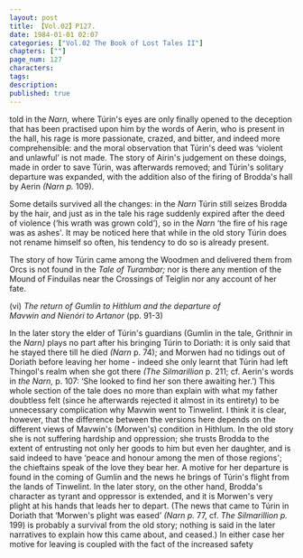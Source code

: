 ```yaml
---
layout: post
title: 【Vol.02】P127.
date: 1984-01-01 02:07
categories: ["Vol.02 The Book of Lost Tales II"]
chapters: [""]
page_num: 127
characters: 
tags: 
description: 
published: true
---
```


<p style="text-indent: 0;">
told in the <I>Narn,</I> where Túrin's eyes are only finally opened to the deception that has been practised upon him by the words of Aerin, who is present in the hall, his rage is more passionate, crazed, and bitter, and indeed more comprehensible: and the moral observation that Túrin's deed was ‘violent and unlawful’ is not made. The story of Airin's judgement on these doings, made in order to save Túrin, was afterwards removed; and Túrin's solitary departure was expanded, with the addition also of the firing of Brodda's hall by Aerin <I>(Narn p.</I> 109).
</p>

Some details survived all the changes: in the <I>Narn</I> Túrin still seizes Brodda by the hair, and just as in the tale his rage suddenly expired after the deed of violence (‘his wrath was grown cold’), so in the <I>Narn</I> ‘the fire of his rage was as ashes'. It may be noticed here that while in the old story Túrin does not rename himself so often, his tendency to do so is already present.

The story of how Túrin came among the Woodmen and delivered them from Orcs is not found in the <I>Tale of Turambar;</I> nor is there any mention of the Mound of Finduilas near the Crossings of Teiglin nor any account of her fate.

(vi)     <I>The return of Gumlin to Hithlum and the departure of<BR>Mavwin and Nienóri to Artanor</I> (pp. 91-3)

In the later story the elder of Túrin's guardians (Gumlin in the tale, Grithnir in the <I>Narn)</I> plays no part after his bringing Túrin to Doriath: it is only said that he stayed there till he died <I>(Narn</I> p. 74); and Morwen had no tidings out of Doriath before leaving her home - indeed she only learnt that Túrin had left Thingol's realm when she got there <I>(The Silmarillion</I> p. 211; cf. Aerin's words in <I>the Narn,</I> p. 107: ‘She looked to find her son there awaiting her.’) This whole section of the tale does no more than explain with what my father doubtless felt (since he afterwards rejected it almost in its entirety) to be unnecessary complication why Mavwin went to Tinwelint. I think it is clear, however, that the difference between the versions here depends on the different views of Mavwin's (Morwen's) condition in Hithlum. In the old story she is not suffering hardship and oppression; she trusts Brodda to the extent of entrusting not only her goods to him but even her daughter, and is said indeed to have ‘peace and honour among the men of those regions'; the chieftains speak of the love they bear her. A motive for her departure is found in the coming of Gumlin and the news he brings of Túrin's flight from the lands of Tinwelint. In the later story, on the other hand, Brodda's character as tyrant and oppressor is extended, and it is Morwen's very plight at his hands that leads her to depart. (The news that came to Túrin in Doriath that ‘Morwen's plight was eased’ <I>(Narn p.</I> 77, cf. <I>The Silmarillion p.</I> 199) is probably a survival from the old story; nothing is said in the later narratives to explain how this came about, and ceased.) In either case her motive for leaving is coupled with the fact of the increased safety

